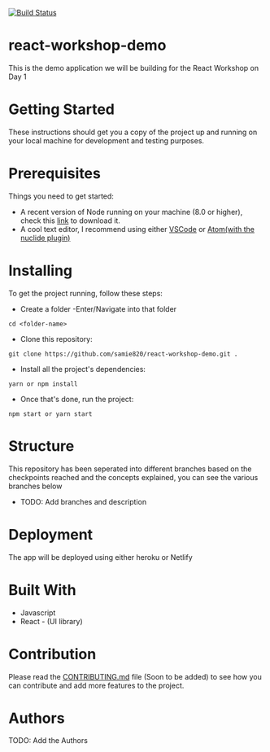 [![Build Status](https://dev.azure.com/samuel0247/samuel/_apis/build/status/samie820.react-workshop-demo?branchName=master)](https://dev.azure.com/samuel0247/samuel/_build/latest?definitionId=1?branchName=master)

# react-workshop-demo
This is the demo application we will be building for the React Workshop on Day 1

# Getting Started
These instructions should get you a copy of the project up and running on your local machine for development and testing purposes.

# Prerequisites
Things you need to get started:
- A recent version of Node running on your machine (8.0 or higher), check this [link](https://nodejs.org/en/download/) to download it.
- A cool text editor, I recommend using either [VSCode](https://code.visualstudio.com/download) or [Atom(with the nuclide plugin)](https://nuclide.io/docs/editor/setup/)

# Installing
To get the project running, follow these steps:
- Create a folder
-Enter/Navigate into that folder
```
cd <folder-name>
```

- Clone this repository:
```
git clone https://github.com/samie820/react-workshop-demo.git .
```

- Install all the project's dependencies:
```
yarn or npm install
```
- Once that's done, run the project:
```
npm start or yarn start
```

# Structure
This repository has been seperated into different branches based on the checkpoints reached and the concepts explained, you can see the various branches below
- TODO: Add branches and description

# Deployment
The app will be deployed using either heroku or Netlify

# Built With
- Javascript
- React - (UI library)

# Contribution
Please read the [CONTRIBUTING.md](#) file (Soon to be added) to see how you can contribute and add more features to the project.

# Authors
TODO: Add the Authors
